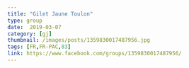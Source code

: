 ```yaml
---
title: "Gilet Jaune Toulon"
type: group
date:  2019-03-07
category: [gj]
thumbnail: /images/posts/1359830017487956.jpg
tags: [FR,FR-PAC,83]
link: https://www.facebook.com/groups/1359830017487956/
---
```

